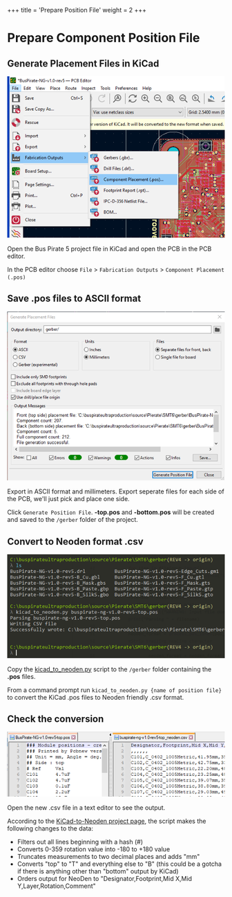 +++
title = 'Prepare Position File'
weight = 2
+++

# Prepare Component Position File

## Generate Placement Files in KiCad
![Export component positions from the KiCad PCB editor](./img/export1-sm.png)

Open the Bus Pirate 5 project file in KiCad and open the PCB in the PCB editor.

In the PCB editor choose `File` > `Fabrication Outputs` > `Component Placement (.pos)`

## Save .pos files to ASCII format
![Setting for position file export](./img/export2-md.png)

Export in ASCII format and millimeters. Export seperate files for each side of the PCB, we'll just pick and place one side.

Click `Generate Position File`. **-top.pos** and **-bottom.pos** will be created and saved to the `/gerber` folder of the project.

## Convert to Neoden format .csv
![Convert the position file to Neoden format using kicad_to_neoden.py from the command line](./img/export3-sm.png)

Copy the [kicad_to_neoden.py](https://github.com/szczys/kicad_to_neoden) script to the `/gerber` folder containing the **.pos** files.

From a command prompt run `kicad_to_neoden.py {name of position file}` to convert the KiCad .pos files to Neoden friendly .csv format.

## Check the conversion
![Open the converted file in a text editor to see the changes](./img/export4-sm.png)

Open the new .csv file in a text editor to see the output.

According to the [KiCad-to-Neoden project page](https://github.com/szczys/kicad_to_neoden), the script makes the following changes to the data:
- Filters out all lines beginning with a hash (#)
- Converts 0-359 rotation value into -180 to +180 value
- Truncates measurements to two decimal places and adds "mm"
- Converts "top" to "T" and everything else to "B" (this could be a gotcha if there is anything other than "bottom" output by KiCad)
- Orders output for NeoDen to "Designator,Footprint,Mid X,Mid Y,Layer,Rotation,Comment"

